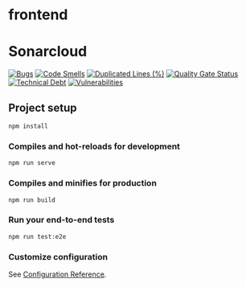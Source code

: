 # frontend

# Sonarcloud
[![Bugs](https://sonarcloud.io/api/project_badges/measure?project=AAU-WeatherReporterProject_FrontendWebsite&metric=bugs)](https://sonarcloud.io/dashboard?id=AAU-WeatherReporterProject_FrontendWebsite)
[![Code Smells](https://sonarcloud.io/api/project_badges/measure?project=AAU-WeatherReporterProject_FrontendWebsite&metric=code_smells)](https://sonarcloud.io/dashboard?id=AAU-WeatherReporterProject_FrontendWebsite)
[![Duplicated Lines (%)](https://sonarcloud.io/api/project_badges/measure?project=AAU-WeatherReporterProject_FrontendWebsite&metric=duplicated_lines_density)](https://sonarcloud.io/dashboard?id=AAU-WeatherReporterProject_FrontendWebsite)
[![Quality Gate Status](https://sonarcloud.io/api/project_badges/measure?project=AAU-WeatherReporterProject_FrontendWebsite&metric=alert_status)](https://sonarcloud.io/dashboard?id=AAU-WeatherReporterProject_FrontendWebsite)
[![Technical Debt](https://sonarcloud.io/api/project_badges/measure?project=AAU-WeatherReporterProject_FrontendWebsite&metric=sqale_index)](https://sonarcloud.io/dashboard?id=AAU-WeatherReporterProject_FrontendWebsite)
[![Vulnerabilities](https://sonarcloud.io/api/project_badges/measure?project=AAU-WeatherReporterProject_FrontendWebsite&metric=vulnerabilities)](https://sonarcloud.io/dashboard?id=AAU-WeatherReporterProject_FrontendWebsite)


## Project setup
```
npm install
```

### Compiles and hot-reloads for development
```
npm run serve
```

### Compiles and minifies for production
```
npm run build
```

### Run your end-to-end tests
```
npm run test:e2e
```

### Customize configuration
See [Configuration Reference](https://cli.vuejs.org/config/).
